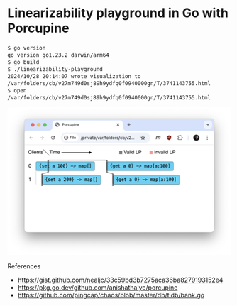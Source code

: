 # Linearizability playground in Go with Porcupine

```console
$ go version
go version go1.23.2 darwin/arm64
$ go build
$ ./linearizability-playground
2024/10/28 20:14:07 wrote visualization to /var/folders/cb/v27m749d0sj89h9ydfq0f0940000gn/T/3741143755.html
$ open /var/folders/cb/v27m749d0sj89h9ydfq0f0940000gn/T/3741143755.html
```

![example.png](example.png)

References

- https://gist.github.com/nealjc/33c59bd3b7275aca36ba8279193152e4
- https://pkg.go.dev/github.com/anishathalye/porcupine
- https://github.com/pingcap/chaos/blob/master/db/tidb/bank.go
